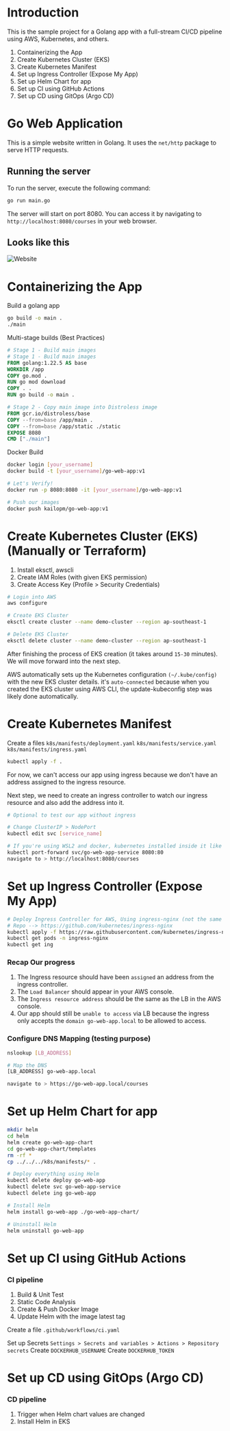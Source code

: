 # Introduction
This is the sample project for a Golang app with a full-stream CI/CD pipeline using AWS, Kubernetes, and others.

1. Containerizing the App
2. Create Kubernetes Cluster (EKS)
3. Create Kubernetes Manifest
4. Set up Ingress Controller (Expose My App)
5. Set up Helm Chart for app
6. Set up CI using GitHub Actions
7. Set up CD using GitOps (Argo CD)

# Go Web Application

This is a simple website written in Golang. It uses the `net/http` package to serve HTTP requests.

## Running the server

To run the server, execute the following command:

```bash
go run main.go
```

The server will start on port 8080. You can access it by navigating to `http://localhost:8080/courses` in your web browser.

## Looks like this

![Website](static/images/golang-website.png)

# Containerizing the App
Build a golang app
```bash
go build -o main .
./main
```
Multi-stage builds (Best Practices)
```Dockerfile
# Stage 1 - Build main images
# Stage 1 - Build main images
FROM golang:1.22.5 AS base
WORKDIR /app
COPY go.mod .
RUN go mod download
COPY . .
RUN go build -o main .

# Stage 2 - Copy main image into Distroless image
FROM gcr.io/distroless/base
COPY --from=base /app/main .
COPY --from=base /app/static ./static
EXPOSE 8080
CMD ["./main"]
```
Docker Build
```bash
docker login [your_username]
docker build -t [your_username]/go-web-app:v1

# Let's Verify!
docker run -p 8080:8080 -it [your_username]/go-web-app:v1

# Push our images
docker push kailopm/go-web-app:v1

```
# Create Kubernetes Cluster (EKS) (Manually or Terraform)
1. Install eksctl, awscli
2. Create IAM Roles (with given EKS permission)
3. Create Access Key (Profile > Security Credentials)

```bash
# Login into AWS
aws configure

# Create EKS Cluster
eksctl create cluster --name demo-cluster --region ap-southeast-1

# Delete EKS Cluster
eksctl delete cluster --name demo-cluster --region ap-southeast-1
```
After finishing the process of EKS creation (it takes around `15-30` minutes).
We will move forward into the next step.

AWS automatically sets up the Kubernetes configuration `(~/.kube/config)` with the new EKS cluster details. it's `auto-connected` because when you created the EKS cluster using AWS CLI, the update-kubeconfig step was likely done automatically.

# Create Kubernetes Manifest
Create a files
`k8s/manifests/deployment.yaml`
`k8s/manifests/service.yaml`
`k8s/manifests/ingress.yaml`

```bash
kubectl apply -f .
```

For now, we can't access our app using ingress because we don't have an address assigned to the ingress resource.

Next step, we need to create an ingress controller to watch our ingress resource and also add the address into it.

```bash
# Optional to test our app without ingress

# Change ClusterIP > NodePort
kubectl edit svc [service_name]

# If you're using WSL2 and docker, kubernetes installed inside it like me!
kubectl port-forward svc/go-web-app-service 8080:80
navigate to > http://localhost:8080/courses
```

# Set up Ingress Controller (Expose My App)

```bash
# Deploy Ingress Controller for AWS, Using ingress-nginx (not the same as NGINX Ingress Controller by F5)
# Repo --> https://github.com/kubernetes/ingress-nginx
kubectl apply -f https://raw.githubusercontent.com/kubernetes/ingress-nginx/controller-v1.11.1/deploy/static/provider/aws/deploy.yaml
kubectl get pods -n ingress-nginx
kubectl get ing
```

### Recap Our progress 
1. The Ingress resource should have been `assigned` an address from the ingress controller. 
2. The `Load Balancer` should appear in your AWS console.
3. The `Ingress resource address` should be the same as the LB in the AWS console.
4. Our app should still be `unable to access` via LB because the ingress only accepts the `domain go-web-app.local` to be allowed to access.

### Configure DNS Mapping (testing purpose)
```bash
nslookup [LB_ADDRESS]

# Map the DNS
[LB_ADDRESS] go-web-app.local

navigate to > https://go-web-app.local/courses
```

# Set up Helm Chart for app
```bash
mkdir helm
cd helm
helm create go-web-app-chart
cd go-web-app-chart/templates
rm -rf *
cp ../../../k8s/manifests/* .

# Deploy everything using Helm
kubectl delete deploy go-web-app
kubectl delete svc go-web-app-service
kubectl delete ing go-web-app

# Install Helm
helm install go-web-app ./go-web-app-chart/

# Uninstall Helm
helm uninstall go-web-app
```

# Set up CI using GitHub Actions
### CI pipeline
1. Build & Unit Test
2. Static Code Analysis
3. Create & Push Docker Image
4. Update Helm with the image latest tag

Create a file
`.github/workflows/ci.yaml`

Set up Secrets
`Settings > Secrets and variables > Actions > Repository secrets`
Create `DOCKERHUB_USERNAME`
Create `DOCKERHUB_TOKEN`

# Set up CD using GitOps (Argo CD)
### CD pipeline
1. Trigger when Helm chart values are changed
2. Install Helm in EKS
